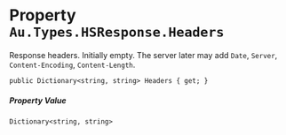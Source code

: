 # Property `Au.Types.HSResponse.Headers`

Response headers. Initially empty. The server later may add `Date`, `Server`, `Content-Encoding`, `Content-Length`.

```
public Dictionary<string, string> Headers { get; }
```

##### Property Value

`Dictionary<string, string>`